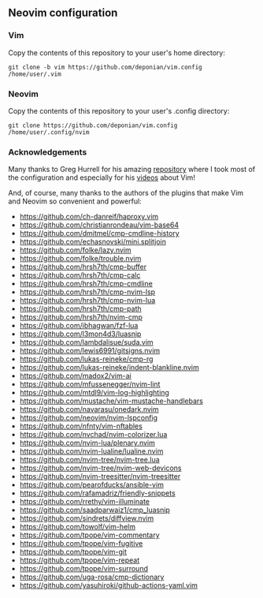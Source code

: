 ## Neovim configuration

### Vim
Copy the contents of this repository to your user's home directory:

`git clone -b vim https://github.com/deponian/vim.config /home/user/.vim`

### Neovim
Copy the contents of this repository to your user's .config directory:

`git clone https://github.com/deponian/vim.config /home/user/.config/nvim`

### Acknowledgements
Many thanks to Greg Hurrell for his amazing [repository](https://github.com/wincent/wincent) where I took most of the configuration and especially for his [videos](https://www.youtube.com/channel/UCXPHFM88IlFn68OmLwtPmZA) about Vim!

And, of course, many thanks to the authors of the plugins that make Vim and Neovim so convenient and powerful:

- https://github.com/ch-danreif/haproxy.vim
- https://github.com/christianrondeau/vim-base64
- https://github.com/dmitmel/cmp-cmdline-history
- https://github.com/echasnovski/mini.splitjoin
- https://github.com/folke/lazy.nvim
- https://github.com/folke/trouble.nvim
- https://github.com/hrsh7th/cmp-buffer
- https://github.com/hrsh7th/cmp-calc
- https://github.com/hrsh7th/cmp-cmdline
- https://github.com/hrsh7th/cmp-nvim-lsp
- https://github.com/hrsh7th/cmp-nvim-lua
- https://github.com/hrsh7th/cmp-path
- https://github.com/hrsh7th/nvim-cmp
- https://github.com/ibhagwan/fzf-lua
- https://github.com/l3mon4d3/luasnip
- https://github.com/lambdalisue/suda.vim
- https://github.com/lewis6991/gitsigns.nvim
- https://github.com/lukas-reineke/cmp-rg
- https://github.com/lukas-reineke/indent-blankline.nvim
- https://github.com/madox2/vim-ai
- https://github.com/mfussenegger/nvim-lint
- https://github.com/mtdl9/vim-log-highlighting
- https://github.com/mustache/vim-mustache-handlebars
- https://github.com/navarasu/onedark.nvim
- https://github.com/neovim/nvim-lspconfig
- https://github.com/nfnty/vim-nftables
- https://github.com/nvchad/nvim-colorizer.lua
- https://github.com/nvim-lua/plenary.nvim
- https://github.com/nvim-lualine/lualine.nvim
- https://github.com/nvim-tree/nvim-tree.lua
- https://github.com/nvim-tree/nvim-web-devicons
- https://github.com/nvim-treesitter/nvim-treesitter
- https://github.com/pearofducks/ansible-vim
- https://github.com/rafamadriz/friendly-snippets
- https://github.com/rrethy/vim-illuminate
- https://github.com/saadparwaiz1/cmp_luasnip
- https://github.com/sindrets/diffview.nvim
- https://github.com/towolf/vim-helm
- https://github.com/tpope/vim-commentary
- https://github.com/tpope/vim-fugitive
- https://github.com/tpope/vim-git
- https://github.com/tpope/vim-repeat
- https://github.com/tpope/vim-surround
- https://github.com/uga-rosa/cmp-dictionary
- https://github.com/yasuhiroki/github-actions-yaml.vim
